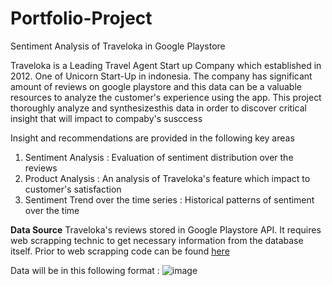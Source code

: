 # Portfolio-Project

Sentiment Analysis of Traveloka in Google Playstore

Traveloka is a Leading Travel Agent Start up Company which established in 2012. One of Unicorn Start-Up in indonesia. The company has significant amount of reviews on google playstore and this data can be a valuable resources to analyze the customer's experience using the app. This project thoroughly analyze and synthesizesthis data in order to discover critical insight that will impact to compaby's susccess

Insight and recommendations are provided in the following key areas
1. Sentiment Analysis : Evaluation of sentiment distribution over the reviews
2. Product Analysis : An analysis of Traveloka's feature which impact to customer's satisfaction
3. Sentiment Trend over the time series : Historical patterns of sentiment over the time

**Data Source**
Traveloka's reviews stored in Google Playstore API. It requires web scrapping technic to get necessary information from the database itself.
Prior to web scrapping code can be found [here](https://github.com/yupraw/Portfolio-Project/blob/main/Web_Scraping_Sentiment_Analysis.ipynb)

Data will be in this following format :
![image](https://github.com/user-attachments/assets/49f6fb4e-0012-412a-b2bb-f8bdd2b73f48)

